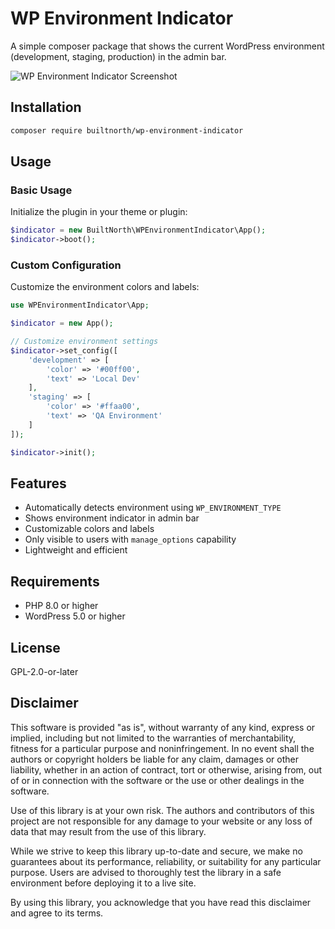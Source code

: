 # WP Environment Indicator

A simple composer package that shows the current WordPress environment (development, staging, production) in the admin bar.

![WP Environment Indicator Screenshot](https://i.imgur.com/iWINX5I.png)

## Installation

```bash
composer require builtnorth/wp-environment-indicator
```

## Usage

### Basic Usage

Initialize the plugin in your theme or plugin:

```php
$indicator = new BuiltNorth\WPEnvironmentIndicator\App();
$indicator->boot();
```

### Custom Configuration

Customize the environment colors and labels:

```php
use WPEnvironmentIndicator\App;

$indicator = new App();

// Customize environment settings
$indicator->set_config([
    'development' => [
        'color' => '#00ff00',
        'text' => 'Local Dev'
    ],
    'staging' => [
        'color' => '#ffaa00',
        'text' => 'QA Environment'
    ]
]);

$indicator->init();
```

## Features

- Automatically detects environment using `WP_ENVIRONMENT_TYPE`
- Shows environment indicator in admin bar
- Customizable colors and labels
- Only visible to users with `manage_options` capability
- Lightweight and efficient

## Requirements

- PHP 8.0 or higher
- WordPress 5.0 or higher

## License

GPL-2.0-or-later

## Disclaimer

This software is provided "as is", without warranty of any kind, express or implied, including but not limited to the warranties of merchantability, fitness for a particular purpose and noninfringement. In no event shall the authors or copyright holders be liable for any claim, damages or other liability, whether in an action of contract, tort or otherwise, arising from, out of or in connection with the software or the use or other dealings in the software.

Use of this library is at your own risk. The authors and contributors of this project are not responsible for any damage to your website or any loss of data that may result from the use of this library.

While we strive to keep this library up-to-date and secure, we make no guarantees about its performance, reliability, or suitability for any particular purpose. Users are advised to thoroughly test the library in a safe environment before deploying it to a live site.

By using this library, you acknowledge that you have read this disclaimer and agree to its terms.
